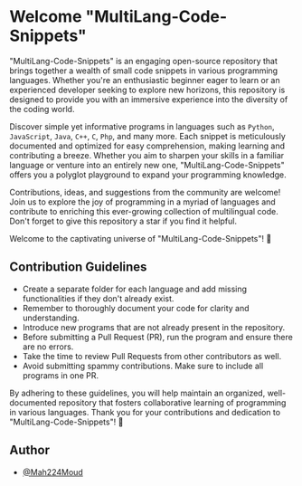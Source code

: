 # Welcome "MultiLang-Code-Snippets"

"MultiLang-Code-Snippets" is an engaging open-source repository that brings together a wealth of small code snippets in various programming languages. Whether you're an enthusiastic beginner eager to learn or an experienced developer seeking to explore new horizons, this repository is designed to provide you with an immersive experience into the diversity of the coding world.

Discover simple yet informative programs in languages such as `Python`, `JavaScript`, `Java`, `C++`, `C`, `Php`, and many more. Each snippet is meticulously documented and optimized for easy comprehension, making learning and contributing a breeze. Whether you aim to sharpen your skills in a familiar language or venture into an entirely new one, "MultiLang-Code-Snippets" offers you a polyglot playground to expand your programming knowledge.

Contributions, ideas, and suggestions from the community are welcome! Join us to explore the joy of programming in a myriad of languages and contribute to enriching this ever-growing collection of multilingual code. Don't forget to give this repository a star if you find it helpful.

Welcome to the captivating universe of "MultiLang-Code-Snippets"! 🚀

## Contribution Guidelines

- Create a separate folder for each language and add missing functionalities if they don't already exist.
- Remember to thoroughly document your code for clarity and understanding.
- Introduce new programs that are not already present in the repository.
- Before submitting a Pull Request (PR), run the program and ensure there are no errors.
- Take the time to review Pull Requests from other contributors as well.
- Avoid submitting spammy contributions. Make sure to include all programs in one PR.

By adhering to these guidelines, you will help maintain an organized, well-documented repository that fosters collaborative learning of programming in various languages. Thank you for your contributions and dedication to "MultiLang-Code-Snippets"! 🙌

## Author

- [@Mah224Moud](https://www.github.com/Mah224Moud)
